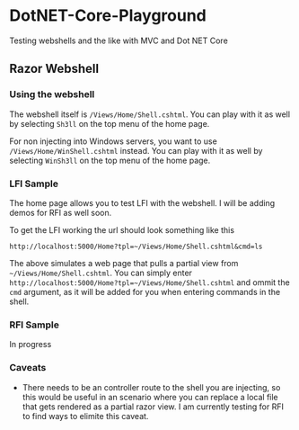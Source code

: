 # DotNET-Core-Playground
Testing webshells and the like with MVC and Dot NET Core

## Razor Webshell
### Using the webshell
The webshell itself is `/Views/Home/Shell.cshtml`. You can play with it as well by selecting `Sh3ll` on the top menu of the home page.

For non injecting into Windows servers, you want to use `/Views/Home/WinShell.cshtml` instead. You can play with it as well by selecting `WinSh3ll` on the top menu of the home page.

### LFI Sample
The home page allows you to test LFI with the webshell. I will be adding demos for RFI as well soon.

To get the LFI working the url should look something like this

`http://localhost:5000/Home?tpl=~/Views/Home/Shell.cshtml&cmd=ls`

The above simulates a web page that pulls a partial view from `~/Views/Home/Shell.cshtml`. You can simply enter `http://localhost:5000/Home?tpl=~/Views/Home/Shell.cshtml` and ommit the `cmd` argument, as it will be added for you when entering commands in the shell.

### RFI Sample 
In progress

### Caveats
* There needs to be an controller route to the shell you are injecting, so this would be useful in an scenario where you can replace a local file that gets rendered as a partial razor view. I am currently testing for RFI to find ways to elimite this caveat. 
